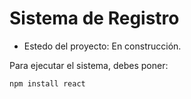 <h1>Sistema de Registro</h1>

- Estedo del proyecto: En construcción.

Para ejecutar el sistema, debes poner:

```npm install react```
